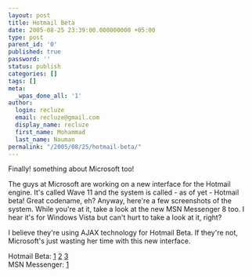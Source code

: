 ```yaml
---
layout: post
title: Hotmail Beta
date: 2005-08-25 23:39:00.000000000 +05:00
type: post
parent_id: '0'
published: true
password: ''
status: publish
categories: []
tags: []
meta:
  _wpas_done_all: '1'
author:
  login: recluze
  email: recluze@gmail.com
  display_name: recluze
  first_name: Mohammad
  last_name: Nauman
permalink: "/2005/08/25/hotmail-beta/"
---
```

Finally! something about Microsoft too!

The guys at Microsoft are working on a new interface for the Hotmail engine. It's called Wave 11 and the system is called - as of yet - Hotmail beta! Great codename, eh? Anyway, here're a few screenshots of the system. While you're at it, take a look at the new MSN Messenger 8 too. I hear it's for Windows Vista but can't hurt to take a look at it, right?

I believe they're using AJAX technology for Hotmail Beta. If they're not, Microsoft's just wasting her time with this new interface.

Hotmail Beta: [1](http://www.msfn.org/staff/xper/hotmail_beta/hmailbeta2.jpg) [2](http://david.visfx.net/mailbeta/1.jpg) [3](http://david.visfx.net/mailbeta/2.jpg)  
MSN Messenger: [1](http://www.messbase.nl/uploads/msnwave11/messenger.jpg)

